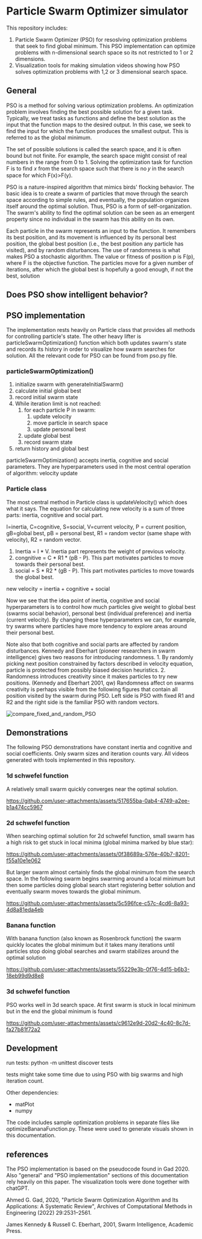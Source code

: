 ﻿# Particle Swarm Optimizer simulator

This repository includes:

1. Particle Swarm Optimizer (PSO) for resoslving optimization problems that seek to find global minimum. This PSO implementation can optimize problems with n-dimensional search space so its not restricted to 1 or 2 dimensions.
2. Visualization tools for making simulation videos showing how PSO solves optimization problems with 1,2 or 3 dimensional search space.

## General

PSO is a method for solving various optimization problems. An optimization problem involves finding the best possible solution for a given task. Typically, we treat tasks as functions and define the best solution as the input that the function maps to the desired output. In this case, we seek to find the input for which the function produces the smallest output. This is referred to as the global minimum.

The set of possible solutions is called the search space, and it is often bound but not finite. For example, the search space might consist of real numbers in the range from 0 to 1. Solving the optimization task for function F is to find 𝑥 from the search space such that there is no 𝑦 in the search space for which F(x)>F(y).

PSO is a nature-inspired algorithm that mimics birds' flocking behavior. The basic idea is to create a swarm of particles that move through the search space according to simple rules, and eventually, the population organizes itself around the optimal solution. Thus, PSO is a form of self-organization. The swarm's ability to find the optimal solution can be seen as an emergent property since no individual in the swarm has this ability on its own.

Each particle in the swarm represents an input to the function. It remembers its best position, and its movement is influenced by its personal best position, the global best position (i.e., the best position any particle has visited), and by random disturbances. The use of randomness is what makes PSO a stochastic algorithm. The value or fitness of position p is F(p), where F is the objective function. The particles move for a given number of iterations, after which the global best is hopefully a good enough, if not the best, solution

## Does PSO show intelligent behavior?

## PSO implementation

The implementation rests heavily on Particle class that provides all methods for controlling particle's state. The other heavy lifter is particleSwarmOptimization() function which both updates swarm's state and records its history in order to visualize how swarm searches for solution. All the relevant code for PSO can be found from pso.py file.

### particleSwarmOptimization()

1. initialize swarm with generateInitialSwarm()
2. calculate initial global best
3. record initial swarm state
4. While iteration limit is not reached:
   1. for each particle P in swarm:
      1. update velocity
      2. move particle in search space
      3. update personal best
   2. update global best
   3. record swarm state
5. return history and global best

particleSwarmOptimization() accepts inertia, cognitive and social parameters. They are hyperparameters used in the most central operation of algorithm: velocity update

### Particle class

The most central method in Particle class is updateVelocity() which does what it says. The equation for calculating new velocity is a sum of three parts: inertia, cognitive and social part.

I=inertia, C=cognitive, S=social, V=current velocity, P = current position, gB=global best, pB = personal best, R1 = random vector (same shape with velocity), R2 = random vector.

1. Inertia = I \* V. Inertia part represents the weight of previous velocity.
2. congnitive = C \* R1 \* (pB - P). This part motivates particles to move towards their personal best.
3. social = S \* R2 \* (gB - P). This part motivates particles to move towards the global best.

new velocity = inertia + cognitive + social

Now we see that the idea point of inertia, cognitive and social hyperparameters is to control how much particles give weight to global best (swarms social behavior), personal best (individual preference) and inertia (current velocity). By changing these hyperparameters we can, for example, try swarms where particles have more tendency to explore areas around their personal best.

Note also that both cognitive and social parts are affected by random disturbances. Kennedy and Eberhart (pioneer researchers in swarm intelligence) gives two reasons for introducing randomness. 1. By randomly picking next position constrained by factors described in velocity equation, particle is protected from possibly biased decision heuristics. 2. Randomness introduces creativity since it makes particles to try new positions. (Kennedy and Eberhart 2001, qw) Randomness affect on swarms creativity is perhaps visible from the following figures that contain all position visited by the swarm during PSO. Left side is PSO with fixed R1 and R2 and the right side is the familiar PSO with random vectors.

![compare_fixed_and_random_PSO](https://github.com/user-attachments/assets/a95f0816-66ee-42fe-b426-df821e199325)

## Demonstrations

The following PSO demonstrations have constant inertia and cognitive and social coefficients. Only swarm sizes and iteration counts vary. All videos generated with tools implemented in this repository.

### 1d schwefel function

A relatively small swarm quickly converges near the optimal solution.

https://github.com/user-attachments/assets/517655ba-0ab4-4749-a2ee-b1a474cc5967

### 2d schwefel function

When searching optimal solution for 2d schwefel function, small swarm has a high risk to get stuck in local minima (global minima marked by blue star):

https://github.com/user-attachments/assets/0f38689a-576e-40b7-8201-f55a10e1e062

But larger swarm almost certainly finds the global minimum from the search space. In the following swarm begins swarming around a local minimum but then some particles doing global search start registering better solution and eventually swarm moves towards the global minimum.

https://github.com/user-attachments/assets/5c596fce-c57c-4cd6-8a93-4d8a81eda4eb

### Banana function

With banana function (also known as Rosenbrock function) the swarm quickly locates the global minimum but it takes many iterations until particles stop doing global searches and swarm stabilizes around the optimal solution

https://github.com/user-attachments/assets/55229e3b-0f76-4d15-b6b3-18eb99d9d8e8

### 3d schwefel function

PSO works well in 3d search space. At first swarm is stuck in local minimum but in the end the global minimum is found

https://github.com/user-attachments/assets/c9612e9d-20d2-4c40-8c7d-fa27b81f72a2

## Development

run tests: python -m unittest discover tests

tests might take some time due to using PSO with big swarms and high iteration count.

Other dependencies:

- matPlot
- numpy

The code includes sample optimization problems in separate files like optimizeBananaFunction.py. These were used to generate visuals shown in this documentation.

## references

The PSO implementation is based on the pseudocode found in Gad 2020. Also "general" and "PSO implementation" sections of this documentation rely heavily on this paper. The visualization tools were done together with chatGPT.

Ahmed G. Gad, 2020, "Particle Swarm Optimization Algorithm and Its Applications:
A Systematic Review", Archives of Computational Methods in Engineering (2022) 29:2531–2561.

James Kennedy & Russell C. Eberhart, 2001, Swarm Intelligence, Academic Press.
